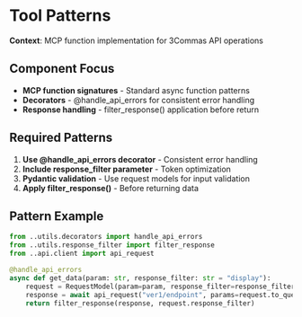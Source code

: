 # Tool Patterns

**Context**: MCP function implementation for 3Commas API operations

## Component Focus
- **MCP function signatures** - Standard async function patterns
- **Decorators** - @handle_api_errors for consistent error handling
- **Response handling** - filter_response() application before return

## Required Patterns
1. **Use @handle_api_errors decorator** - Consistent error handling
2. **Include response_filter parameter** - Token optimization
3. **Pydantic validation** - Use request models for input validation
4. **Apply filter_response()** - Before returning data

## Pattern Example
```python
from ..utils.decorators import handle_api_errors
from ..utils.response_filter import filter_response
from ..api.client import api_request

@handle_api_errors
async def get_data(param: str, response_filter: str = "display"):
    request = RequestModel(param=param, response_filter=response_filter)
    response = await api_request("ver1/endpoint", params=request.to_query_params())
    return filter_response(response, request.response_filter)
```